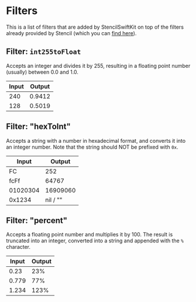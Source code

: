 # Filters

This is a list of filters that are added by StencilSwiftKit on top of the filters already provided by Stencil (which you can [find here](http://stencil.fuller.li/en/latest/builtins.html#built-in-filters)).

## Filter: `int255toFloat`

Accepts an integer and divides it by 255, resulting in a floating point number (usually) between 0.0 and 1.0.

| Input | Output  |
|-------|---------|
| 240   | 0.9412  |
| 128   | 0.5019  |

## Filter: "hexToInt"

Accepts a string with a number in hexadecimal format, and converts it into an integer number. Note that the string should NOT be prefixed with `0x`.

| Input    | Output    |
|----------|-----------|
| FC       | 252       |
| fcFf     | 64767     |
| 01020304 | 16909060  |
| 0x1234   | nil / ""  |

## Filter: "percent"

Accepts a floating point number and multiplies it by 100. The result is truncated into an integer, converted into a string and appended with the `%` character.

| Input  | Output  |
|--------|---------|
| 0.23   | 23%     |
| 0.779  | 77%     |
| 1.234  | 123%    |
